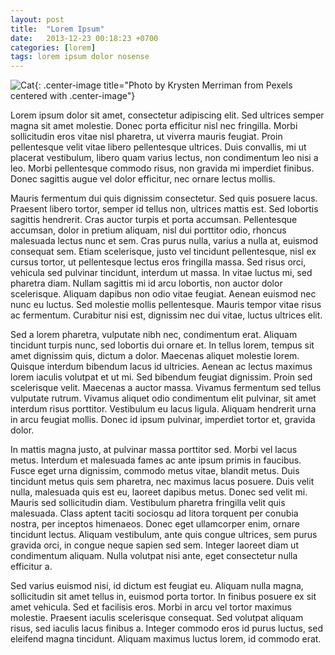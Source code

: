 ```yaml
---
layout: post
title:  "Lorem Ipsum"
date:   2013-12-23 00:18:23 +0700
categories: [lorem]
tags: lorem ipsum dolor nosense
---
```


![Cat]({{site.baseurl}}/pexels-krysten-merriman-20787.jpg){: .center-image title="Photo by Krysten Merriman from Pexels centered with .center-image"}

Lorem ipsum dolor sit amet, consectetur adipiscing elit. Sed ultrices semper magna sit amet molestie. Donec porta efficitur nisl nec fringilla. Morbi sollicitudin eros vitae nisl pharetra, ut viverra mauris feugiat. Proin pellentesque velit vitae libero pellentesque ultrices. Duis convallis, mi ut placerat vestibulum, libero quam varius lectus, non condimentum leo nisi a leo. Morbi pellentesque commodo risus, non gravida mi imperdiet finibus. Donec sagittis augue vel dolor efficitur, nec ornare lectus mollis.

Mauris fermentum dui quis dignissim consectetur. Sed quis posuere lacus. Praesent libero tortor, semper id tellus non, ultrices mattis est. Sed lobortis sagittis hendrerit. Cras auctor turpis et porta accumsan. Pellentesque accumsan, dolor in pretium aliquam, nisl dui porttitor odio, rhoncus malesuada lectus nunc et sem. Cras purus nulla, varius a nulla at, euismod consequat sem. Etiam scelerisque, justo vel tincidunt pellentesque, nisl ex cursus tortor, ut pellentesque lectus eros fringilla massa. Sed risus orci, vehicula sed pulvinar tincidunt, interdum ut massa. In vitae luctus mi, sed pharetra diam. Nullam sagittis mi id arcu lobortis, non auctor dolor scelerisque. Aliquam dapibus non odio vitae feugiat. Aenean euismod nec nunc eu luctus. Sed molestie mollis pellentesque. Mauris tempor vitae risus ac fermentum. Curabitur nisi est, dignissim nec dui vitae, luctus ultrices elit.

Sed a lorem pharetra, vulputate nibh nec, condimentum erat. Aliquam tincidunt turpis nunc, sed lobortis dui ornare et. In tellus lorem, tempus sit amet dignissim quis, dictum a dolor. Maecenas aliquet molestie lorem. Quisque interdum bibendum lacus id ultricies. Aenean ac lectus maximus lorem iaculis volutpat et ut mi. Sed bibendum feugiat dignissim. Proin sed scelerisque velit. Maecenas a auctor massa. Vivamus fermentum sed tellus vulputate rutrum. Vivamus aliquet odio condimentum elit pulvinar, sit amet interdum risus porttitor. Vestibulum eu lacus ligula. Aliquam hendrerit urna in arcu feugiat mollis. Donec id ipsum pulvinar, imperdiet tortor et, gravida dolor.

In mattis magna justo, at pulvinar massa porttitor sed. Morbi vel lacus metus. Interdum et malesuada fames ac ante ipsum primis in faucibus. Fusce eget urna dignissim, commodo metus vitae, blandit metus. Duis tincidunt metus quis sem pharetra, nec maximus lacus posuere. Duis velit nulla, malesuada quis est eu, laoreet dapibus metus. Donec sed velit mi. Mauris sed sollicitudin diam. Vestibulum pharetra fringilla velit quis malesuada. Class aptent taciti sociosqu ad litora torquent per conubia nostra, per inceptos himenaeos. Donec eget ullamcorper enim, ornare tincidunt lectus. Aliquam vestibulum, ante quis congue ultrices, sem purus gravida orci, in congue neque sapien sed sem. Integer laoreet diam ut condimentum aliquam. Nulla volutpat nisi ante, eget consectetur nulla efficitur a.

Sed varius euismod nisi, id dictum est feugiat eu. Aliquam nulla magna, sollicitudin sit amet tellus in, euismod porta tortor. In finibus posuere ex sit amet vehicula. Sed et facilisis eros. Morbi in arcu vel tortor maximus molestie. Praesent iaculis scelerisque consequat. Sed volutpat aliquam risus, sed iaculis lacus finibus a. Integer commodo eros id purus luctus, sed eleifend magna tincidunt. Aliquam maximus luctus lorem, id commodo erat. 